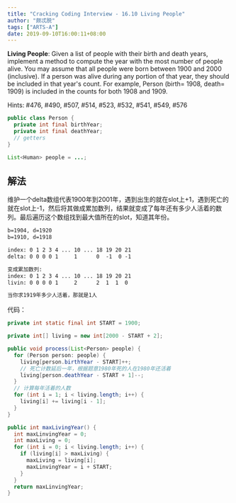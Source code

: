 ```yaml
---
title: "Cracking Coding Interview - 16.10 Living People"
author: "颇忒脱"
tags: ["ARTS-A"]
date: 2019-09-10T16:00:11+08:00
---
```


<!--more-->

**Living People**: Given a list of people with their birth and death years, implement a method to compute the year with the most number of people alive. You may assume that all people were born between 1900 and 2000 (inclusive). If a person was alive during any portion of that year, they should be included in that year's count. For example, Person (birth= 1908, death= 1909) is included in the counts for both 1908 and 1909.

Hints: #476, #490, #507, #514, #523, #532, #541, #549, #576

```java
public class Person {
  private int final birthYear;
  private int final deathYear;
  // getters
}

List<Human> people = ...;
```

## 解法

维护一个delta数组代表1900年到2001年，遇到出生的就在slot上+1，遇到死亡的就在slot上-1，然后将其做成累加数列，结果就变成了每年还有多少人活着的数列。最后遍历这个数组找到最大值所在的slot，知道其年份。

```txt
b=1904, d=1920
b=1910, d=1918

index: 0 1 2 3 4 ... 10 ... 18 19 20 21
delta: 0 0 0 0 1     1      0  -1  0 -1

变成累加数列:
index: 0 1 2 3 4 ... 10 ... 18 19 20 21
livin: 0 0 0 0 1     2      2  1  1  0

当你求1919年多少人活着，那就是1人
```

代码：

```java
private int static final int START = 1900;

private int[] living = new int[2000 - START + 2];

public void process(List<Person> people) {
  for (Person person: people) {
    living[person.birthYear - START]++;
    // 死亡计数延后一年，根据题意1980年死的人在1980年还活着
    living[person.deathYear - START + 1]--;
  }
  // 计算每年活着的人数
  for (int i = 1; i < living.length; i++) {
    living[i] += living[i - 1];
  }  
}

public int maxLivingYear() {
  int maxLinvingYear = 0;
  int maxLiving = 0;
  for (int i = 0; i < living.length; i++) {
    if (living[i] > maxLiving) {
      maxLiving = living[i];
      maxLinvingYear = i + START;
    }
  }
  return maxLinvingYear;
}
```

